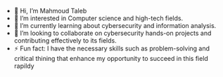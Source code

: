 - 👋 Hi, I’m Mahmoud Taleb
- 👀 I’m interested in Computer science and high-tech fields.
- 🌱 I’m currently learning about cybersecurity and information analysis.
- 💞️ I’m looking to collaborate on cybersecurity hands-on projects and contributing effectively to its fields.
- ⚡ Fun fact: I have the necessary skills such as problem-solving and critical thining that enhance my opportunity to succeed in this field rapildy

<!---
MahmoudTaleb55/MahmoudTaleb55 is a ✨ special ✨ repository because its `README.md` (this file) appears on your GitHub profile.
You can click the Preview link to take a look at your changes.
--->
